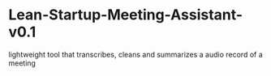 # Lean-Startup-Meeting-Assistant-v0.1
lightweight tool that transcribes, cleans and summarizes a audio record of a meeting
